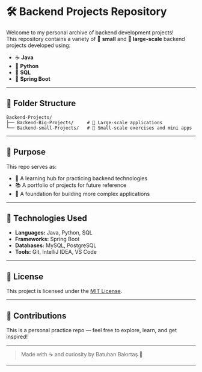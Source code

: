 # 🛠️ Backend Projects Repository

Welcome to my personal archive of backend development projects!  
This repository contains a variety of 📁 **small** and 💼 **large-scale** backend projects developed using:

- ☕ **Java**
- 🐍 **Python**
- 🐘 **SQL**
- 🌱 **Spring Boot**

---

## 📂 Folder Structure

```
Backend-Projects/
├── Backend-Big-Projects/     # 💼 Large-scale applications
└── Backend-small-Projects/   # 📁 Small-scale exercises and mini apps
```

---

## 🎯 Purpose

This repo serves as:
- 🧠 A learning hub for practicing backend technologies
- 📚 A portfolio of projects for future reference
- 🚀 A foundation for building more complex applications

---

## 📌 Technologies Used

- **Languages:** Java, Python, SQL  
- **Frameworks:** Spring Boot  
- **Databases:** MySQL, PostgreSQL  
- **Tools:** Git, IntelliJ IDEA, VS Code

---

## 📜 License

This project is licensed under the [MIT License](LICENSE).

---

## 🤝 Contributions

This is a personal practice repo — feel free to explore, learn, and get inspired!

---

> Made with ☕ and curiosity by Batuhan Bakırtaş 🚀

---
